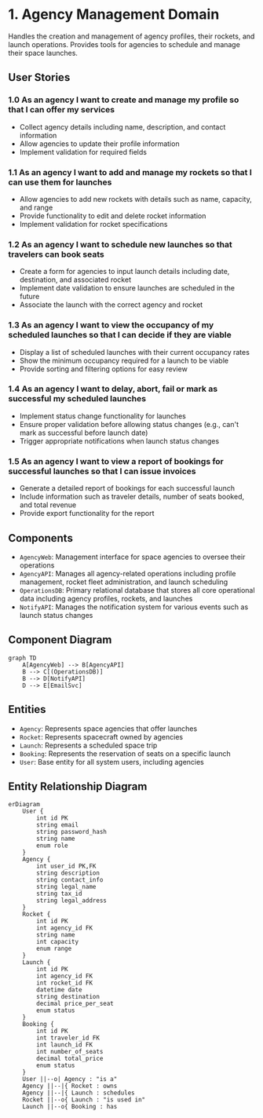 # 1. Agency Management Domain

Handles the creation and management of agency profiles, their rockets, and launch operations. Provides tools for agencies to schedule and manage their space launches.

## User Stories

### 1.0 As an agency I want to create and manage my profile so that I can offer my services
- Collect agency details including name, description, and contact information
- Allow agencies to update their profile information
- Implement validation for required fields

### 1.1 As an agency I want to add and manage my rockets so that I can use them for launches
- Allow agencies to add new rockets with details such as name, capacity, and range
- Provide functionality to edit and delete rocket information
- Implement validation for rocket specifications

### 1.2 As an agency I want to schedule new launches so that travelers can book seats
- Create a form for agencies to input launch details including date, destination, and associated rocket
- Implement date validation to ensure launches are scheduled in the future
- Associate the launch with the correct agency and rocket

### 1.3 As an agency I want to view the occupancy of my scheduled launches so that I can decide if they are viable
- Display a list of scheduled launches with their current occupancy rates
- Show the minimum occupancy required for a launch to be viable
- Provide sorting and filtering options for easy review

### 1.4 As an agency I want to delay, abort, fail or mark as successful my scheduled launches
- Implement status change functionality for launches
- Ensure proper validation before allowing status changes (e.g., can't mark as successful before launch date)
- Trigger appropriate notifications when launch status changes

### 1.5 As an agency I want to view a report of bookings for successful launches so that I can issue invoices
- Generate a detailed report of bookings for each successful launch
- Include information such as traveler details, number of seats booked, and total revenue
- Provide export functionality for the report

## Components

* `AgencyWeb`: Management interface for space agencies to oversee their operations
* `AgencyAPI`: Manages all agency-related operations including profile management, rocket fleet administration, and launch scheduling
* `OperationsDB`: Primary relational database that stores all core operational data including agency profiles, rockets, and launches
* `NotifyAPI`: Manages the notification system for various events such as launch status changes

## Component Diagram

```mermaid
graph TD
    A[AgencyWeb] --> B[AgencyAPI]
    B --> C[(OperationsDB)]
    B --> D[NotifyAPI]
    D --> E[EmailSvc]
```

## Entities

* `Agency`: Represents space agencies that offer launches
* `Rocket`: Represents spacecraft owned by agencies
* `Launch`: Represents a scheduled space trip
* `Booking`: Represents the reservation of seats on a specific launch
* `User`: Base entity for all system users, including agencies

## Entity Relationship Diagram

```mermaid
erDiagram
    User {
        int id PK
        string email
        string password_hash
        string name
        enum role
    }
    Agency {
        int user_id PK,FK
        string description
        string contact_info
        string legal_name
        string tax_id
        string legal_address
    }
    Rocket {
        int id PK
        int agency_id FK
        string name
        int capacity
        enum range
    }
    Launch {
        int id PK
        int agency_id FK
        int rocket_id FK
        datetime date
        string destination
        decimal price_per_seat
        enum status
    }
    Booking {
        int id PK
        int traveler_id FK
        int launch_id FK
        int number_of_seats
        decimal total_price
        enum status
    }
    User ||--o| Agency : "is a"
    Agency ||--|{ Rocket : owns
    Agency ||--|{ Launch : schedules
    Rocket ||--o{ Launch : "is used in"
    Launch ||--o{ Booking : has
```
